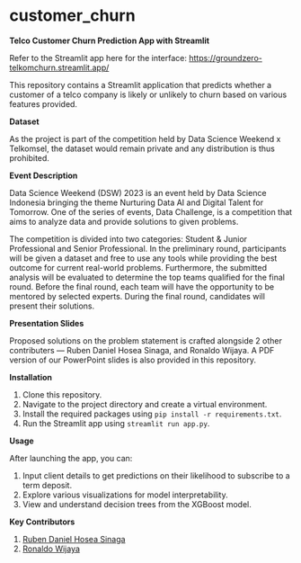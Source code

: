 # customer_churn
**Telco Customer Churn Prediction App with Streamlit**

Refer to the Streamlit app here for the interface: https://groundzero-telkomchurn.streamlit.app/ 

This repository contains a Streamlit application that predicts whether a customer of a telco company is likely or unlikely to churn based on various features provided.

**Dataset**

As the project is part of the competition held by Data Science Weekend x Telkomsel, the dataset would remain private and any distribution is thus prohibited.

**Event Description**

Data Science Weekend (DSW) 2023 is an event held by Data Science Indonesia bringing the theme Nurturing Data AI and Digital Talent for Tomorrow. One of the series of events, Data Challenge, is a competition that aims to analyze data and provide solutions to given problems.

The competition is divided into two categories: Student & Junior Professional and Senior Professional. In the preliminary round, participants will be given a dataset and free to use any tools while providing the best outcome for current real-world problems. Furthermore, the submitted analysis will be evaluated to determine the top teams qualified for the final round. Before the final round, each team will have the opportunity to be mentored by selected experts. During the final round, candidates will present their solutions.

**Presentation Slides**

Proposed solutions on the problem statement is crafted alongside 2 other contributers — Ruben Daniel Hosea Sinaga, and Ronaldo Wijaya. A PDF version of our PowerPoint slides is also provided in this repository. 

**Installation**

1. Clone this repository.
2. Navigate to the project directory and create a virtual environment.
3. Install the required packages using `pip install -r requirements.txt`.
4. Run the Streamlit app using `streamlit run app.py`.

**Usage**

After launching the app, you can:

1. Input client details to get predictions on their likelihood to subscribe to a term deposit.
2. Explore various visualizations for model interpretability.
3. View and understand decision trees from the XGBoost model.

**Key Contributors**

1. [Ruben Daniel Hosea Sinaga](https://www.linkedin.com/in/ruben-daniel/)
2. [Ronaldo Wijaya](https://www.linkedin.com/in/ronaldo-w-50783b171/)
